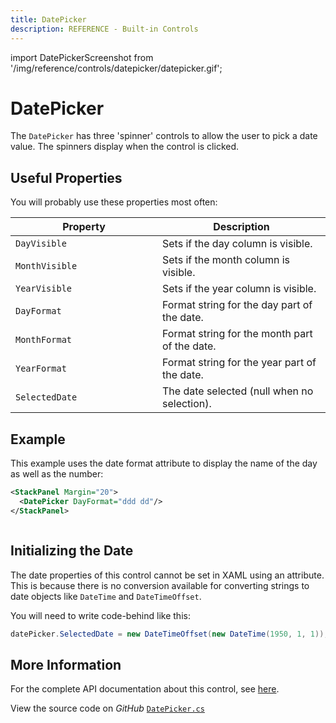 ```yaml
---
title: DatePicker
description: REFERENCE - Built-in Controls
---
```


import DatePickerScreenshot from '/img/reference/controls/datepicker/datepicker.gif';

# DatePicker

The `DatePicker` has three 'spinner' controls to allow the user to pick a date value. The spinners display when the control is clicked.

## Useful Properties

You will probably use these properties most often:

<table><thead><tr><th width="219">Property</th><th>Description</th></tr></thead><tbody><tr><td><code>DayVisible</code></td><td>Sets if the day column is visible.</td></tr><tr><td><code>MonthVisible</code></td><td>Sets if the month column is visible.</td></tr><tr><td><code>YearVisible</code></td><td>Sets if the year column is visible.</td></tr><tr><td><code>DayFormat</code></td><td>Format string for the day part of the date.</td></tr><tr><td><code>MonthFormat</code></td><td>Format string for the month part of the date.</td></tr><tr><td><code>YearFormat</code></td><td>Format string for the year part of the date.</td></tr><tr><td><code>SelectedDate</code></td><td>The date selected (null when no selection).</td></tr></tbody></table>

## Example

This example uses the date format attribute to display the name of the day as well as the number:

```xml
<StackPanel Margin="20">
  <DatePicker DayFormat="ddd dd"/>
</StackPanel>
```

<img src={DatePickerScreenshot} alt="" />

## **Initializing the Date**

The date properties of this control cannot be set in XAML using an attribute. This is because there is no conversion available for converting strings to date objects like `DateTime` and `DateTimeOffset`.

You will need to write code-behind like this:

```csharp
datePicker.SelectedDate = new DateTimeOffset(new DateTime(1950, 1, 1));
```

## More Information

For the complete API documentation about this control, see [here](https://api-docs.avaloniaui.net/docs/T_Avalonia_Controls_DatePicker).

View the source code on _GitHub_ [`DatePicker.cs`](https://github.com/AvaloniaUI/Avalonia/blob/master/src/Avalonia.Controls/DateTimePickers/DatePicker.cs)
